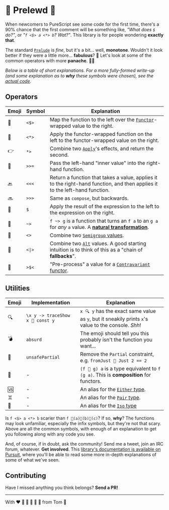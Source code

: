 # 🤖 Prelewd 🙋

When newcomers to PureScript see some code for the first time, there's a 90% chance that the first comment will be something like, _"What does `$` do?"_, or _"`f <$> a <*> b`? Wat?"_. This library is for people wondering **exactly that**.

The standard [`Prelude`](https://pursuit.purescript.org/packages/purescript-prelude/3.1.0/docs/Prelude) is _fine_, but it's a bit... well, **monotone**. Wouldn't it look better if they were a little more... **fabulous**? 🦄 Let's look at some of the common operators with more **panache**. 🎩✨

_Below is a table of short explanations. For a more fully-formed write-up (and some explanation as to **why** these symbols were chosen), see the [actual code](https://github.com/i-am-tom/purescript-prelewd/blob/master/src/Prelewd.purs)._

## Operators

| Emoji | Symbol | Explanation |
|  --   |   --   |     --      |
|  🚂   |  `<$>` | Map the function to the left over the [`Functor`](https://pursuit.purescript.org/packages/purescript-prelude/3.1.0/docs/Data.Functor#t:Functor)-wrapped value to the right. |
|  🚋   |  `<*>` | Apply the functor-wrapped function on the left to the functor-wrapped value on the right. |
|  👉   |   `*>` | Combine two [`Apply`](https://pursuit.purescript.org/packages/purescript-prelude/3.1.0/docs/Control.Apply#t:Apply)'s effects, and return the second. |
|  🎉   |  `>>=` | Pass the left-hand "inner value" into the right-hand function. |
|  🔙   |  `<<<` | Return a function that takes a value, applies it to the right-hand function, and then applies it to the left-hand function. |
|  🔜   |  `>>>` | Same as `compose`, but backwards. |
|  💨   |   `$`  | Apply the result of the expression to the left to the expression on the right. |
|  🐛   |   `~>` | `f ~> g` is a function that turns an `f a` to an `g a` for _any_ `a` value. A [**natural transformation**](https://pursuit.purescript.org/packages/purescript-prelude/3.1.0/docs/Data.NaturalTransformation#t:NaturalTransformation). |
|  🙏   |   `<>` | Combine two [`Semigroup` values](https://pursuit.purescript.org/packages/purescript-prelude/3.1.0/docs/Data.Semigroup#t:Semigroup). |
|  🔗   | <code>&lt;&#124;&gt;</code> | Combine two [`Alt`](https://pursuit.purescript.org/packages/purescript-control/3.3.0/docs/Control.Alt#t:Alt) values. A good starting intuition is to think of this as a "chain of **fallbacks**". |
|  💄   |  `>$<` | "Pre-process" a value for a [`Contravariant` functor](https://pursuit.purescript.org/packages/purescript-contravariant/3.0.0/docs/Data.Functor.Contravariant#v:cmap). |

## Utilities

| Emoji | Implementation | Explanation |
|   --  |        --      |      --     |
|  🔍   | `\x y -> traceShow x 💨 const y` | `x 🔍 y` has the exact same value as `y`, but it sneakily prints `x`'s value to the console. _Shh_! |
|  💣   | `absurd` | The emoji should tell you this probably isn't the function you want... |
|  🙈   | `unsafePartial` | Remove the `Partial` constraint, e.g. `fromJust 🙈 Just 2 == 2` |
|  🍔   | - | `(f 🍔 g) a` is a type equivalent to `f (g a)`. This is **composition** for functors. |
|  🆚   | - | An alias for the [`Either` type](https://pursuit.purescript.org/packages/purescript-either/3.0.0/docs/Data.Either#t:Either). |
|  ♊   | - | An alias for the [`Pair` type](https://pursuit.purescript.org/packages/purescript-pairs/5.0.0/docs/Data.Pair#t:Pair). |
|  💱   | - | An alias for the [`Iso` type](https://github.com/purescript-contrib/purescript-profunctor-lenses/blob/v3.2.0/src/Data/Lens/Types.purs#L36-L36) |

Is `f <$> a <*> b` scarier than `f 🚂(a)🚋(b)🚋(c)`? If so, **why**?
The functions may look unfamiliar, especially the infix symbols, but
they're not that scary. Above are all the common symbols, with enough
of an explanation to get you following along with any code you see.

And, of course, if in doubt, ask the community! Send me a tweet, join
an IRC forum, whatever. **Get involved**. This [library's
documentation is available on Pursuit](https://pursuit.purescript.org/packages/purescript-prelewd),
where you'll be able to read some more in-depth explanations of some
of what we've seen.

## Contributing

Have I missed anything you think belongs? **Send a PR!**

---

With ❤️ 💛 💚 💙 💜 🖤 from Tom 🏁
